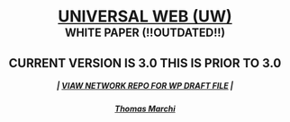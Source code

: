 <h1 align="center"><a href="https://universalweb.io">UNIVERSAL WEB (UW)</a><br /><small><small>WHITE PAPER (!!OUTDATED!!)</small></small></h1>
<h2 align="center">CURRENT VERSION IS  3.0 THIS IS PRIOR TO 3.0</h2>
<h5 align="center">| <a href="https://github.com/universalweb/Network">VIAW NETWORK REPO FOR WP DRAFT FILE</a> |</h5>
<h5 align="center"><a href="https://twitter.com/tommarchi">Thomas Marchi</a></h5>
